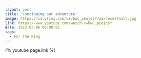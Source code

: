 ```yaml
---
layout: post
title: 'Continuing our adventure'
image: https://i3.ytimg.com/vi/bwC_pEojdsY/maxresdefault.jpg
link: https://www.youtube.com/watch?v=bwC_pEojdsY
date: 2022-03-06 00:00:02
tags:
  - For The King
---
```


{% youtube page.link %}
